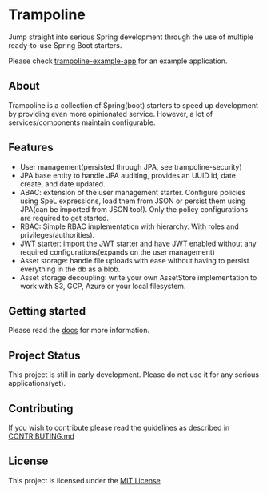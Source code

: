 # Trampoline
Jump straight into serious Spring development through the use of multiple ready-to-use Spring Boot starters.

Please check [trampoline-example-app](/trampoline-example-app) for an example application.

## About

Trampoline is a collection of Spring(boot) starters to speed up development by providing even more opinionated service.
However, a lot of services/components maintain configurable.

## Features

* User management(persisted through JPA, see trampoline-security)
* JPA base entity to handle JPA auditing, provides an UUID id, date create, and date updated.
* ABAC: extension of the user management starter. Configure policies using SpeL expressions, load them from JSON or persist them using JPA(can be imported from JSON too!).
Only the policy configurations are required to get started.
* RBAC: Simple RBAC implementation with hierarchy. With roles and privileges(authorities).
* JWT starter: import the JWT starter and have JWT enabled without any required configurations(expands on the user management)
* Asset storage: handle file uploads with ease without having to persist everything in the db as a blob.
* Asset storage decoupling: write your own AssetStore implementation to work with S3, GCP, Azure or your local filesystem.

## Getting started
Please read the [docs](/docs/README.md) for more information.

## Project Status

This project is still in early development. Please do not use it for any serious applications(yet).


## Contributing

If you wish to contribute please read the guidelines as described in [CONTRIBUTING.md](/CONTRIBUTING.md)

## License

This project is licensed under the [MIT License](/LICENSE.txt)